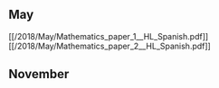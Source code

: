 
## May
[[/2018/May/Mathematics_paper_1__HL_Spanish.pdf]]
[[/2018/May/Mathematics_paper_2__HL_Spanish.pdf]]

## November
